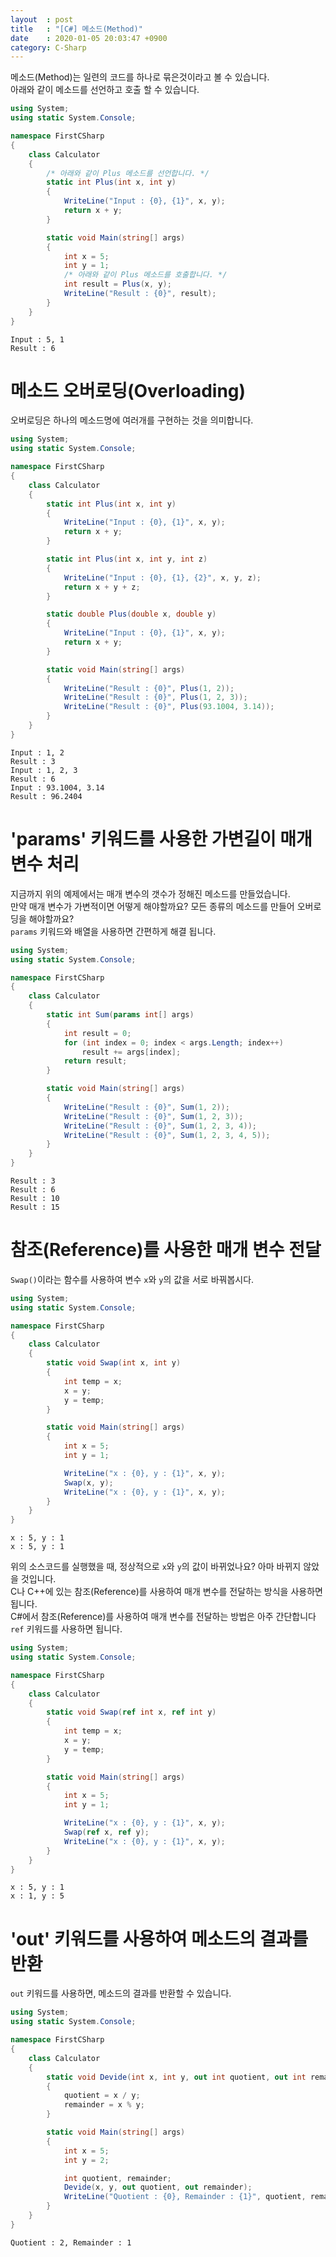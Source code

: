 ```yaml
---
layout  : post
title   : "[C#] 메소드(Method)"
date    : 2020-01-05 20:03:47 +0900
category: C-Sharp
---
```


메소드(Method)는 일련의 코드를 하나로 묶은것이라고 볼 수 있습니다.  
아래와 같이 메소드를 선언하고 호출 할 수 있습니다.

```csharp
using System;
using static System.Console;

namespace FirstCSharp
{
    class Calculator
    {
        /* 아래와 같이 Plus 메소드를 선언합니다. */
        static int Plus(int x, int y)
        {
            WriteLine("Input : {0}, {1}", x, y);
            return x + y;
        }

        static void Main(string[] args)
        {
            int x = 5;
            int y = 1;
            /* 아래와 같이 Plus 메소드를 호출합니다. */
            int result = Plus(x, y);
            WriteLine("Result : {0}", result);
        }
    }
}
```
```
Input : 5, 1
Result : 6
```

# 메소드 오버로딩(Overloading)

오버로딩은 하나의 메소드명에 여러개를 구현하는 것을 의미합니다.

```csharp
using System;
using static System.Console;

namespace FirstCSharp
{
    class Calculator
    {
        static int Plus(int x, int y)
        {
            WriteLine("Input : {0}, {1}", x, y);
            return x + y;
        }

        static int Plus(int x, int y, int z)
        {
            WriteLine("Input : {0}, {1}, {2}", x, y, z);
            return x + y + z;
        }

        static double Plus(double x, double y)
        {
            WriteLine("Input : {0}, {1}", x, y);
            return x + y;
        }

        static void Main(string[] args)
        {
            WriteLine("Result : {0}", Plus(1, 2));
            WriteLine("Result : {0}", Plus(1, 2, 3));
            WriteLine("Result : {0}", Plus(93.1004, 3.14));
        }
    }
}
```
```
Input : 1, 2
Result : 3
Input : 1, 2, 3
Result : 6
Input : 93.1004, 3.14
Result : 96.2404
```

# 'params' 키워드를 사용한 가변길이 매개 변수 처리

지금까지 위의 예제에서는 매개 변수의 갯수가 정해진 메소드를 만들었습니다.  
만약 매개 변수가 가변적이면 어떻게 해야할까요? 모든 종류의 메소드를 만들어 오버로딩을 해야할까요?  
`params` 키워드와 배열을 사용하면 간편하게 해결 됩니다.

```csharp
using System;
using static System.Console;

namespace FirstCSharp
{
    class Calculator
    {
        static int Sum(params int[] args)
        {
            int result = 0;
            for (int index = 0; index < args.Length; index++)
                result += args[index];
            return result;
        }

        static void Main(string[] args)
        {
            WriteLine("Result : {0}", Sum(1, 2));
            WriteLine("Result : {0}", Sum(1, 2, 3));
            WriteLine("Result : {0}", Sum(1, 2, 3, 4));
            WriteLine("Result : {0}", Sum(1, 2, 3, 4, 5));
        }
    }
}
```
```
Result : 3
Result : 6
Result : 10
Result : 15
```

# 참조(Reference)를 사용한 매개 변수 전달

`Swap()`이라는 함수를 사용하여 변수 `x`와 `y`의 값을 서로 바꿔봅시다.

```csharp
using System;
using static System.Console;

namespace FirstCSharp
{
    class Calculator
    {
        static void Swap(int x, int y)
        {
            int temp = x;
            x = y;
            y = temp;
        }

        static void Main(string[] args)
        {
            int x = 5;
            int y = 1;

            WriteLine("x : {0}, y : {1}", x, y);
            Swap(x, y);
            WriteLine("x : {0}, y : {1}", x, y);
        }
    }
}
```
```
x : 5, y : 1
x : 5, y : 1
```

위의 소스코드를 실행했을 때, 정상적으로 `x`와 `y`의 값이 바뀌었나요? 아마 바뀌지 않았을 것입니다.  
C나 C++에 있는 참조(Reference)를 사용하여 매개 변수를 전달하는 방식을 사용하면 됩니다.  
C#에서 참조(Reference)를 사용하여 매개 변수를 전달하는 방법은 아주 간단합니다 `ref` 키워드를 사용하면 됩니다.

```csharp
using System;
using static System.Console;

namespace FirstCSharp
{
    class Calculator
    {
        static void Swap(ref int x, ref int y)
        {
            int temp = x;
            x = y;
            y = temp;
        }

        static void Main(string[] args)
        {
            int x = 5;
            int y = 1;

            WriteLine("x : {0}, y : {1}", x, y);
            Swap(ref x, ref y);
            WriteLine("x : {0}, y : {1}", x, y);
        }
    }
}
```
```
x : 5, y : 1
x : 1, y : 5
```

# 'out' 키워드를 사용하여 메소드의 결과를 반환

`out` 키워드를 사용하면, 메소드의 결과를 반환할 수 있습니다.

```csharp
using System;
using static System.Console;

namespace FirstCSharp
{
    class Calculator
    {
        static void Devide(int x, int y, out int quotient, out int remainder)
        {
            quotient = x / y;
            remainder = x % y;
        }

        static void Main(string[] args)
        {
            int x = 5;
            int y = 2;

            int quotient, remainder;
            Devide(x, y, out quotient, out remainder);
            WriteLine("Quotient : {0}, Remainder : {1}", quotient, remainder);
        }
    }
}
```
```
Quotient : 2, Remainder : 1
```
